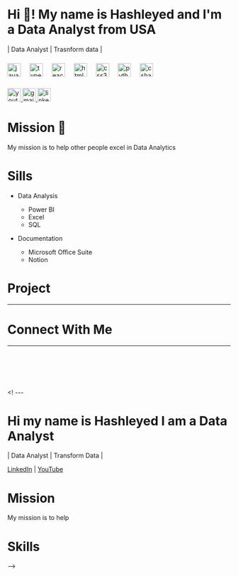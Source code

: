 <h1 align="left">Hi 👋! My name is Hashleyed and I'm a Data Analyst from USA</h1>

| Data Analyst | Trasnform data |
###

<div align="left">
  <img src="https://cdn.jsdelivr.net/gh/devicons/devicon/icons/javascript/javascript-original.svg" height="30" alt="javascript logo"  />
  <img width="12" />
  <img src="https://cdn.jsdelivr.net/gh/devicons/devicon/icons/typescript/typescript-original.svg" height="30" alt="typescript logo"  />
  <img width="12" />
  <img src="https://cdn.jsdelivr.net/gh/devicons/devicon/icons/react/react-original.svg" height="30" alt="react logo"  />
  <img width="12" />
  <img src="https://cdn.jsdelivr.net/gh/devicons/devicon/icons/html5/html5-original.svg" height="30" alt="html5 logo"  />
  <img width="12" />
  <img src="https://cdn.jsdelivr.net/gh/devicons/devicon/icons/css3/css3-original.svg" height="30" alt="css3 logo"  />
  <img width="12" />
  <img src="https://cdn.jsdelivr.net/gh/devicons/devicon/icons/python/python-original.svg" height="30" alt="python logo"  />
  <img width="12" />
  <img src="https://cdn.jsdelivr.net/gh/devicons/devicon/icons/csharp/csharp-original.svg" height="30" alt="csharp logo"  />
</div>

###

<div align="left">
  <a href="https://www.youtube.com/@esanalysis" target="_blank">
    <img src="https://img.shields.io/static/v1?message=Youtube&logo=youtube&label=Subscribe&color=FF0000&logoColor=white&labelColor=caf0f8&style=flat" height="30" alt="youtube logo"  />
  </a>
  <a href="hashleyed@outlook.com" target="_blank">
    <img src="https://img.shields.io/static/v1?message=Gmail&logo=gmail&label=Reach%20Out&color=D14836&logoColor=white&labelColor=caf0f8&style=flat" height="30" alt="gmail logo"  />
  </a>
  <a href="https://www.linkedin.com/in/edwigesongong/" target="_blank">
    <img src="https://img.shields.io/static/v1?message=LinkedIn&logo=linkedin&label=Connect&color=0077B5&logoColor=white&labelColor=caf0f8&style=flat" height="30" alt="linkedin logo"  />
  </a>
</div>

###

###


# Mission :dart:
My mission is to help other people excel in Data Analytics


# Sills
* Data Analysis
  * Power BI
  * Excel
  * SQL

* Documentation
  * Microsoft Office Suite
  * Notion

# Project
-----


# Connect With Me
----
</br></br>
</br></br> 

<! --- 
# Hi my name is Hashleyed I am a Data Analyst

| Data Analyst | Transform Data |

[LinkedIn](https://www.linkedin.com/in/edwigesongong/) | [YouTube](https://www.youtube.com/@esanalysis)

# Mission
My mission is to help

# Skills
-->



